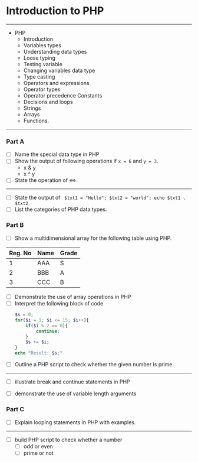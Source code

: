 # Introduction to PHP
---
- PHP
	- Introduction
	- Variables types
	- Understanding data types
	- Loose typing
	- Testing variable
	- Changing variables data type
	- Type casting
	- Operators and expressions
	- Operator types
	- Operator precedence Constants
	- Decisions and loops
	- Strings
	- Arrays
	- Functions.
---
### Part A
- [ ] Name the special data type in PHP
- [ ] Show the output of following operations if `x = 6` and `y = 3`.
	- x & y
	- x ^ y
- [ ] State the operation of <=>.
---
- [ ] State the output of
	` $txt1 = "Hello"; $txt2 = "world"; echo $txt1 . $txt2`
- [ ] List the categories of PHP data types.

### Part B
- [ ] Show a multidimensional array for the following table using PHP.

| Reg. No | Name | Grade |
| ------- | ---- | ----- |
| 1       | AAA  | S     |
| 2       | BBB  | A     |
| 3       | CCC  | B     |
- [ ] Demonstrate the use of array operations in PHP
- [ ] Interpret the following block of code
	```php
	$s = 0;
	for($i = 1; $i <= 15; $i++){
		if($i % 2 == 0){
			continue;
		}
		$s += $i;
	}
	echo "Result: $s;"
	```
- [ ] Outline a PHP script to check whether the given number is prime.
---
- [ ] illustrate break and continue statements in PHP
- [ ] demonstrate the use of variable length arguments


### Part C
- [ ] Explain looping statements in PHP with examples.
---
- [ ] build PHP script to check whether a number
	- [ ] odd or even
	- [ ] prime or not
